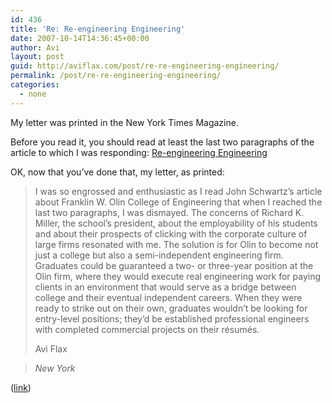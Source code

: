 ```yaml
---
id: 436
title: 'Re: Re-engineering Engineering'
date: 2007-10-14T14:36:45+00:00
author: Avi
layout: post
guid: http://aviflax.com/post/re-re-engineering-engineering/
permalink: /post/re-re-engineering-engineering/
categories:
  - none
---
```

My letter was printed in the New York Times Magazine.

Before you read it, you should read at least the last two paragraphs of the article to which I was responding: [Re-engineering Engineering](http://www.nytimes.com/2007/09/30/magazine/30OLIN-t.html)

<!--more-->

OK, now that you&#8217;ve done that, my letter, as printed:

> I was so engrossed and enthusiastic as I read John Schwartz’s article about Franklin W. Olin College of Engineering that when I reached the last two paragraphs, I was dismayed. The concerns of Richard K. Miller, the school’s president, about the employability of his students and about their prospects of clicking with the corporate culture of large firms resonated with me. The solution is for Olin to become not just a college but also a semi-independent engineering firm. Graduates could be guaranteed a two- or three-year position at the Olin firm, where they would execute real engineering work for paying clients in an environment that would serve as a bridge between college and their eventual independent careers. When they were ready to strike out on their own, graduates wouldn’t be looking for entry-level positions; they’d be established professional engineers with completed commercial projects on their résumés.
> 
> Avi Flax
  
> _New York_

([link](http://www.nytimes.com/2007/10/14/magazine/14letters-t-1.html?pagewanted=print))